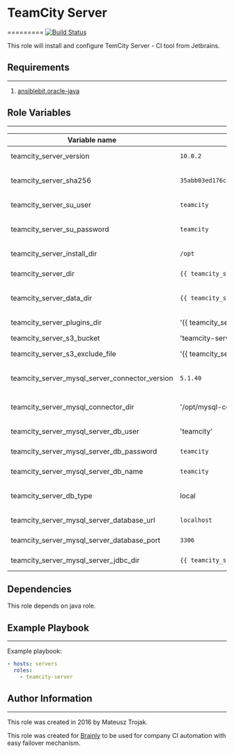# TeamCity Server
=========
[![Build Status](https://travis-ci.org/matisku/ansible-teamcity-server.svg?branch=master)](https://travis-ci.org/matisku/ansible-teamcity-server)

This role will install and configure TemCity Server - CI tool from Jetbrains.

## Requirements
------------

1. [ansiblebit.oracle-java](https://github.com/ansiblebit/oracle-java)

## Role Variables
--------------

| Variable name                                  | Default value                                                      | Description                      |
|------------------------------------------------|--------------------------------------------------------------------|----------------------------------|
| teamcity_server_version                        | `10.0.2`                                                           | TeamCity version to install      |
| teamcity_server_sha256                         | `35abb03ed176c8326adc86cac17a93412c7248277d9aae422b89be17edff8f97` | sha256 for TeamCity package      |
| teamcity_server_su_user                        | `teamcity`                                                         | Admin user name for TeamCity     |
| teamcity_server_su_password                    | `teamcity`                                                         | Admin user password for TeamCity |
| teamcity_server_install_dir                    | `/opt`                                                             | TeamCity unpack dir              |
| teamcity_server_dir                            | `{{ teamcity_server_install_dir }}/TeamCity`                       | TeamCity install dir             |
| teamcity_server_data_dir                       | `{{ teamcity_server_dir }}/BuildServer`                            | TeamCity data/conf/plugins dir   |
| teamcity_server_plugins_dir                    | '{{ teamcity_server_data_dir }}/plugins'                           | TeamCity plugins dir             |
| teamcity_server_s3_bucket                      | 'teamcity-server'                                                  | S3 Buccket name                  |
| teamcity_server_s3_exclude_file                | '{{ teamcity_server_dir }}/teamcity-server-s3.exclude'             | Exclude file for S3 sync         |
| teamcity_server_mysql_server_connector_version | `5.1.40`                                                           | MySQL connector version          |
| teamcity_server_mysql_connector_dir            | '/opt/mysql-connector'                                             | MySQL connector install dir      |
| teamcity_server_mysql_server_db_user           | 'teamcity'                                                         | TeamCity MySQL user name         |
| teamcity_server_mysql_server_db_password       | `teamcity`                                                         | TeamCity MySQL user password     |
| teamcity_server_mysql_server_db_name           | `teamcity`                                                         | TeamCity MySQL database          |
| teamcity_server_db_type                        | local                                                              | Database version: local or mysql |
| teamcity_server_mysql_server_database_url      | `localhost`                                                        | MySQL database URL               |
| teamcity_server_mysql_server_database_port     | `3306`                                                             | MySQL database port              |
| teamcity_server_mysql_server_jdbc_dir          | `{{ teamcity_server_data_dir }}/lib/jdbc`                          | MySQL JDBC driver location       |

## Dependencies

This role depends on java role.

## Example Playbook
----------------

Example playbook:

```yaml
- hosts: servers
  roles:
    - teamcity-server
```

## Author Information
----------------

This role was created in 2016 by Mateusz Trojak.

This role was created for [Brainly](http://www.brainly.com) to be used for company CI automation with easy failover mechanism.
